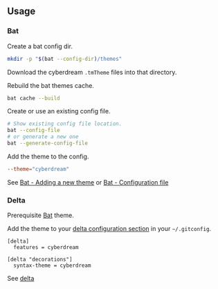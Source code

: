 ## Usage

### Bat

Create a bat config dir.

```sh
mkdir -p "$(bat --config-dir)/themes"
```

Download the cyberdream `.tmTheme` files into that directory.

Rebuild the bat themes cache.

```sh
bat cache --build
```

Create or use an existing config file.

```sh
# Show existing config file location.
bat --config-file
# or generate a new one
bat --generate-config-file
```

Add the theme to the config.

```conf
--theme="cyberdream"
```

See [Bat - Adding a new theme](https://github.com/sharkdp/bat?tab=readme-ov-file#adding-new-themes)
or [Bat - Configuration file](https://github.com/sharkdp/bat?tab=readme-ov-file#configuration-file)

### Delta

Prerequisite [Bat](#bat) theme.

Add the theme to your [delta configuration section](https://dandavison.github.io/delta/configuration.html) in your `~/.gitconfig`.

```gitconfig
[delta]
  features = cyberdream

[delta "decorations"]
  syntax-theme = cyberdream
```

See [delta](https://dandavison.github.io/delta/)
